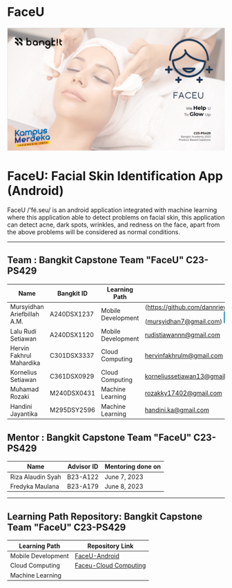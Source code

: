 # FaceU

![alt text](https://github.com/dannriev/FaceU/blob/master/FaceU%20background.png?raw=true)

# FaceU: Facial Skin Identification App (Android)
FaceU /’fé.seu/ is an android application integrated with machine learning where this application able to detect problems on facial skin, this application can detect acne, dark spots, wrinkles, and redness on the face, apart from the above problems will be considered as normal conditions.
_____________________________________________________________________________________________________________________________________________________________

## Team : Bangkit Capstone Team "FaceU" C23-PS429

| Name                        | Bangkit ID   | Learning Path      | Contacts                      | Status |
| --------------------------- | ------------ | ------------------ | ----------------------------- | ------ |
| Mursyidhan Ariefbillah A.M. | A240DSX1237  | Mobile Development | (https://github.com/dannriev/FaceU/blob/master/gmail%201.png)](mursyidhan7@gmail.com) [![Mursyidhan Ariefbillah A.M.](https://github.com/dannriev/FaceU/blob/master/linkedin%201.png)](https://www.linkedin.com/in/mursyidhan-ariefbillah-20626b245/)  | Active |
| Lalu Rudi Setiawan          | A240DSX1120  | Mobile Development | rudistiawannn@gmail.com       | Active |
| Hervin Fakhrul Mahardika    | C301DSX3337  | Cloud Computing    | hervinfakhrulm@gmail.com      | Active |
| Kornelius Setiawan          | C361DSX0929  | Cloud Computing    | korneliussetiawan13@gmail.com | Active |
| Muhamad Rozaki              | M240DSX0431  | Machine Learning   | rozakky17402@gmail.com        | Active |
| Handini Jayantika           | M295DSY2596  | Machine Learning   | handini.ka@gmail.com          | Active |

## Mentor : Bangkit Capstone Team "FaceU" C23-PS429

| Name              | Advisor ID | Mentoring done on |
| ----------------- | ---------- | ----------------- | 
| Riza Alaudin Syah | B23-A122   | June 7, 2023      | 
| Fredyka Maulana   | B23-A179   | June 8, 2023      |
_____________________________________________________________________________________________________________________________________________________________

## Learning Path Repository: Bangkit Capstone Team "FaceU" C23-PS429

| Learning Path      | Repository Link                                                                  | 
| -----------------  | -------------------------------------------------------------------------------- |  
| Mobile Development | [FaceU-Android](https://github.com/rudistiawannn/FaceU-Android.git)              |  
| Cloud Computing    | [Faceu-Cloud Computing](https://github.com/QueenAgella/FaceU-API-CloudComputing) | 
| Machine Learning   |                                                                                  | 
